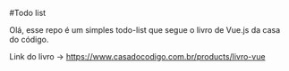#Todo list

Olá, esse repo é um simples todo-list que segue o livro de Vue.js da casa do código.

Link do livro -> https://www.casadocodigo.com.br/products/livro-vue
